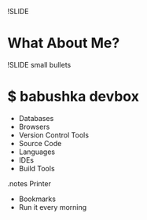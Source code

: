 !SLIDE
# What About Me? #

!SLIDE small bullets
# $ babushka devbox #

* Databases
* Browsers
* Version Control Tools
* Source Code
* Languages
* IDEs
* Build Tools

.notes Printer
- Bookmarks
- Run it every morning